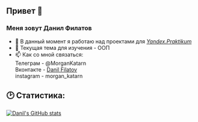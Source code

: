 ## Привет 👋
### Меня зовут **Данил Филатов**


- 🔭 В данный момент я работаю над проектами для [*Yandex.Praktikum*](http://practicum.yandex.ru)
- 🌱 Текущая тема для изучения - ООП
- 📫 Как со мной связаться:   
Телеграм - @MorganKatarn  
Вконтакте - [Danil Filatov](https://vk.com/morgankatarn)  
instagram - morgan_katarn

## 🕑 Статистика:

[![Danil's GitHub stats](https://github-readme-stats.vercel.app/api?username=KaerMorgan&count_private=true&theme=radical)](https://github.com/anuraghazra/github-readme-stats)
